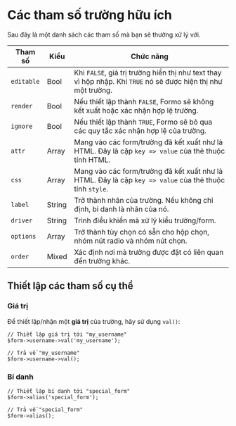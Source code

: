 # Các tham số trường hữu ích

Sau đây là một danh sách các tham số mà bạn sẽ thường xử lý với.

Tham số			|	Kiểu	|	Chức năng
----------------|-----------|------------
`editable`		|	Bool	|	Khi `FALSE`, giá trị trường hiển thị như text thay vì hộp nhập. Khi `TRUE` nó sẽ được hiện thị như một trường.
`render`		|	Bool	|	Nếu thiết lập thành `FALSE`, Formo sẽ không kết xuất hoặc xác nhận hợp lệ trường.
`ignore`		|	Bool	|	Nếu thiết lập thành `TRUE`, Formo sẽ bỏ qua các quy tắc xác nhận hợp lệ của trường.
`attr`			|	Array	|	Mang vào các form/trường đã kết xuất như là HTML. Đây là cặp `key => value` của thẻ thuộc tính HTML.
`css`			|	Array	|	Mang vào các form/trường đã kết xuất như là HTML. Đây là cặp `key => value` của thẻ thuộc tính `style`.
`label`			|	String	|	Trở thành nhãn của trường. Nếu không chỉ định, bí danh là nhãn của nó.
`driver`		|	String	|	Trình điều khiển mà xử lý kiểu trường/form.
`options`		|	Array	|	Trở thành tùy chọn có sẵn cho hộp chọn, nhóm nút radio và nhóm nút chọn.
`order`			|	Mixed	|	Xác định nơi mà trường được đặt có liên quan đến trường khác.

## Thiết lập các tham số cụ thể

### Giá trị

Để thiết lập/nhận một **giá trị** của trường, hãy sử dụng `val()`:

	// Thiết lập giá trị tới "my_username"
	$form->username->val('my_username');
	
	// Trả về "my_username"
	$form->username->val();
	
### Bí danh

	// Thiết lập bí danh tới "special_form"
	$form->alias('special_form');
	
	// Trả về "special_form"
	$form->alias();